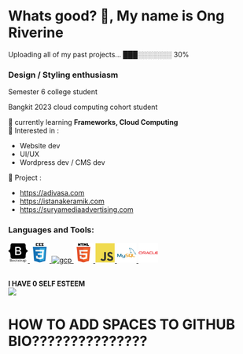 <h1>Whats good? 👋, My name is Ong Riverine</h1>
Uploading all of my past projects... ███░░░░░░░ 30%

<h3>Design / Styling enthusiasm</h3>
<p>Semester 6 college student</p>
<p>Bangkit 2023 cloud computing cohort student</p>


🌱 currently learning **Frameworks, Cloud Computing**<br>
🤩 Interested in :
- Website dev<br>
- UI/UX<br>
- Wordpress dev / CMS dev

🚧 Project :
- https://adivasa.com<br>
- https://istanakeramik.com<br>
- https://suryamediaadvertising.com<br>






<p align="left">
</p>

<h3 align="left">Languages and Tools:</h3>
<p align="left"> <a href="https://getbootstrap.com" target="_blank" rel="noreferrer"> <img src="https://raw.githubusercontent.com/devicons/devicon/master/icons/bootstrap/bootstrap-plain-wordmark.svg" alt="bootstrap" width="40" height="40"/> </a> <a href="https://www.w3schools.com/css/" target="_blank" rel="noreferrer"> <img src="https://raw.githubusercontent.com/devicons/devicon/master/icons/css3/css3-original-wordmark.svg" alt="css3" width="40" height="40"/> </a> <a href="https://cloud.google.com" target="_blank" rel="noreferrer"> <img src="https://www.vectorlogo.zone/logos/google_cloud/google_cloud-icon.svg" alt="gcp" width="40" height="40"/> </a> <a href="https://www.w3.org/html/" target="_blank" rel="noreferrer"> <img src="https://raw.githubusercontent.com/devicons/devicon/master/icons/html5/html5-original-wordmark.svg" alt="html5" width="40" height="40"/> </a> <a href="https://developer.mozilla.org/en-US/docs/Web/JavaScript" target="_blank" rel="noreferrer"> <img src="https://raw.githubusercontent.com/devicons/devicon/master/icons/javascript/javascript-original.svg" alt="javascript" width="40" height="40"/> </a> <a href="https://www.mysql.com/" target="_blank" ![7bs2j8](https://user-images.githubusercontent.com/53504975/220033000-b59cfb22-823c-4d8d-9a93-95da2a30aabb.jpg)
rel="noreferrer"> <img src="https://raw.githubusercontent.com/devicons/devicon/master/icons/mysql/mysql-original-wordmark.svg" alt="mysql" width="40" height="40"/> </a> <a href="https://www.oracle.com/" target="_blank" rel="noreferrer"> <img src="https://raw.githubusercontent.com/devicons/devicon/master/icons/oracle/oracle-original.svg" alt="oracle" width="40" height="40"/> </a> </p>

<br clear="both">
<b>I HAVE 0 SELF ESTEEM</b><br>
<div align="left">
  <img height="200" src="https://i.imgflip.com/7bs2j8.jpg"  />
</div>
<H1> HOW TO ADD SPACES TO GITHUB BIO???????????????
